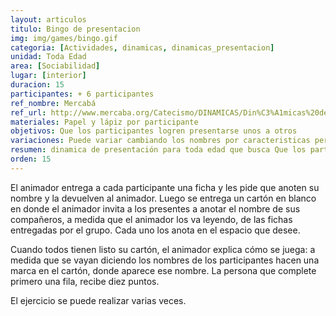```yaml
---
layout: articulos
titulo: Bingo de presentacion
img: img/games/bingo.gif
categoria: [Actividades, dinamicas, dinamicas_presentacion]
unidad: Toda Edad
area: [Sociabilidad]
lugar: [interior]
duracion: 15
participantes: + 6 participantes
ref_nombre: Mercabá
ref_url: http://www.mercaba.org/Catecismo/DINAMICAS/Din%C3%A1micas%20de%20presentaci%C3%B3n.htm#1
materiales: Papel y lápiz por participante
objetivos: Que los participantes logren presentarse unos a otros
variaciones: Puede variar cambiando los nombres por caracteristicas personales, conocimientos, música, etc, para lograr un mejor conocimiento entre los integrantes del grupo.
resumen: dinamica de presentación para toda edad que busca Que los participantes logren presentarse unos a otros
orden: 15
---
```

El animador entrega a cada participante una ficha y les pide que anoten su nombre y la devuelven al animador. Luego se entrega un cartón en blanco en donde el animador invita a los presentes a anotar el nombre de sus compañeros, a medida que el animador los va leyendo, de las fichas entregadas por el grupo. Cada uno los anota en el espacio que desee.

Cuando todos tienen listo su cartón, el animador explica cómo se juega: a medida que se vayan diciendo los nombres de los participantes hacen una marca en el cartón, donde aparece ese nombre. La persona que complete primero una fila, recibe diez puntos.

El ejercicio se puede realizar varias veces.
